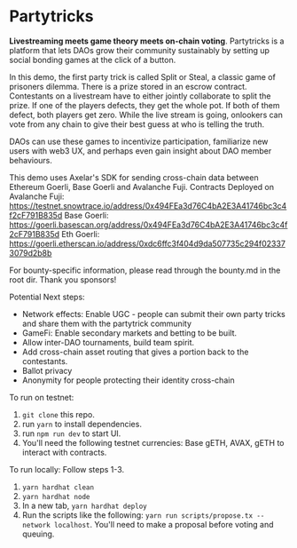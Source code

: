 # Partytricks

**Livestreaming meets game theory meets on-chain voting**. Partytricks is a platform that lets DAOs grow their community sustainably by setting up social bonding games at the click of a button.

In this demo, the first party trick is called Split or Steal, a classic game of prisoners dilemma. There is a prize stored in an escrow contract. Contestants on a livestream have to either jointly collaborate to split the prize. If one of the players defects, they get the whole pot. If both of them defect, both players get zero. While the live stream is going, onlookers can vote from any chain to give their best guess at who is telling the truth.

DAOs can use these games to incentivize participation, familiarize new users with web3 UX, and perhaps even gain insight about DAO member behaviours.

This demo uses Axelar's SDK for sending cross-chain data between Ethereum Goerli, Base Goerli and Avalanche Fuji. 
Contracts Deployed on 
Avalanche Fuji: https://testnet.snowtrace.io/address/0x494FEa3d76C4bA2E3A41746bc3c4f2cF791B835d 
Base Goerli: https://goerli.basescan.org/address/0x494FEa3d76C4bA2E3A41746bc3c4f2cF791B835d 
Eth Goerli: https://goerli.etherscan.io/address/0xdc6ffc3f404d9da507735c294f023373079d2b8b

For bounty-specific information, please read through the bounty.md in the root dir. Thank you sponsors!

Potential Next steps: 
- Network effects: Enable UGC - people can submit their own party tricks and share them with the partytrick community
- GameFi: Enable secondary markets and betting to be built.
- Allow inter-DAO tournaments, build team spirit.
- Add cross-chain asset routing that gives a portion back to the contestants. 
- Ballot privacy
- Anonymity for people protecting their identity cross-chain

To run on testnet: 

1. `git clone` this repo. 
2. run `yarn` to install dependencies.
3. run `npm run dev` to start UI. 
4. You'll need the following testnet currencies: Base gETH, AVAX, gETH to interact with contracts.

To run locally: 
Follow steps 1-3. 
1. `yarn hardhat clean`
2. `yarn hardhat node` 
3. In a new tab, `yarn hardhat deploy`
4. Run the scripts like the following: `yarn run scripts/propose.tx --network localhost`. You'll need to make a proposal before voting and queuing. 


